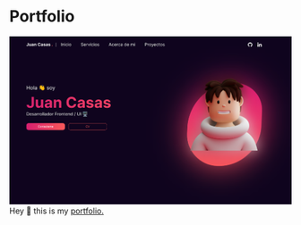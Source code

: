 # Portfolio
![Wallpaper](./src/assets/wallpaper.png)
Hey 👋 this is my [portfolio.](https://ourainbows.codes)